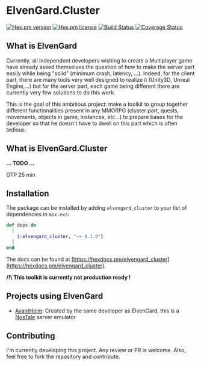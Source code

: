 # ElvenGard.Cluster

<!-- MDOC !-->

[![Hex.pm version](https://img.shields.io/hexpm/v/elvengard_cluster.svg?style=flat)](https://hex.pm/packages/elvengard_cluster)
[![Hex.pm license](https://img.shields.io/hexpm/l/elvengard_cluster.svg?style=flat)](https://hex.pm/packages/elvengard_cluster)
[![Build Status](https://github.com/ImNotAVirus/elvengard_cluster/actions/workflows/elixir.yml/badge.svg?branch=main)](https://github.com/ImNotAVirus/elvengard_cluster/actions/workflows/elixir.yml)
[![Coverage Status](https://coveralls.io/repos/github/ImNotAVirus/elvengard_cluster/badge.svg?branch=main)](https://coveralls.io/github/ImNotAVirus/elvengard_cluster?branch=main)

## What is ElvenGard

Currently, all independent developers wishing to create a Multiplayer game have already asked themselves the question of how to make the server part easily while being "solid" (minimum crash, latency, ...).
Indeed, for the client part, there are many tools very well designed to realize it (Unity3D, Unreal Engine,...) but for the server part, each game being different there are currently very few solutions to do this work.

This is the goal of this ambitious project: make a toolkit to group together different functionalities present in any MMORPG (cluster part, quests, movements, objects in game, instances, etc...) to prepare bases for the developer so that he doesn't have to dwell on this part which is often tedious.

## What is ElvenGard.Cluster

**... TODO ...**

OTP 25 min

## Installation

The package can be installed by adding `elvengard_cluster` to your list of dependencies in `mix.exs`:

```elixir
def deps do
  [
    {:elvengard_cluster, "~> 0.1.0"}
  ]
end
```

The docs can be found at [https://hexdocs.pm/elvengard_cluster](https://hexdocs.pm/elvengard_cluster).

**/!\ This toolkit is currently not production ready !**

## Projects using ElvenGard

- [AvantHeim](https://github.com/ImNotAVirus/AvantHeim): Created by the same developer as ElvenGard, this is a [NosTale](https://gameforge.com/en-US/play/nostale) server emulator

## Contributing

I'm currently developing this project. Any review or PR is welcome.
Also, feel free to fork the repository and contribute.
